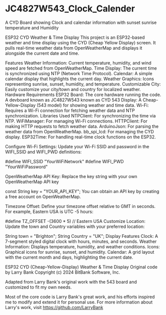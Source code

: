 # JC4827W543_Clock_Calender
A CYD Board showing Clock and calendar information with sunset sunrise temperature and Humidity

ESP32 CYD Weather & Time Display
This project is an ESP32-based weather and time display using the CYD (Cheap Yellow Display) screen. It pulls real-time weather data from OpenWeatherMap and displays it alongside the current date and time.

Features
Weather Information: Current temperature, humidity, and wind speed are fetched from OpenWeatherMap.
Time Display: The current time is synchronized using NTP (Network Time Protocol).
Calendar: A simple calendar display that highlights the current day.
Weather Graphics: Icons representing sunrise, sunset, humidity, and temperature.
Customizable City: Easily customize your city/town and country for localized weather.
Hardware Requirements
ESP32 Board: The core hardware running the code.
A devboard known as JC4827W543 known as CYD 543 Display: A Cheap-Yellow-Display (543 model) for showing weather and time data.
Wi-Fi: Requires a Wi-Fi connection for fetching weather data and NTP synchronization.
Libraries Used
NTPClient: For synchronizing the time via NTP.
WiFiManager: For managing Wi-Fi connections.
HTTPClient: For making HTTP requests to fetch weather data.
ArduinoJson: For parsing the weather data from OpenWeatherMap.
bb_spi_lcd: For managing the CYD display.
ESP32Time: For handling real-time clock functions on the ESP32.

Configure Wi-Fi Settings: Update your Wi-Fi SSID and password in the WIFI_SSID and WIFI_PWD definitions:

#define WIFI_SSID "YourWiFiNetwork"
#define WIFI_PWD "YourWiFiPassword"

OpenWeatherMap API Key: Replace the key string with your own OpenWeatherMap API key

const String key = "YOUR_API_KEY";
You can obtain an API key by creating a free account on OpenWeatherMap.

Timezone Offset: Define your timezone offset relative to GMT in seconds. For example, Eastern USA is UTC -5 hours:

#define TZ_OFFSET -(3600 * 5) // Eastern USA
Customize Location: Update the town and Country variables with your preferred location:

String town = "Brighton";
String Country = "UK";
Display Features
Clock: A 7-segment styled digital clock with hours, minutes, and seconds.
Weather Information: Displays temperature, humidity, and weather conditions.
Icons: Graphical icons for sunrise, sunset, and humidity.
Calendar: A grid layout with the current month and days, highlighting the current date.

 ESP32 CYD (Cheap-Yellow-Display) Weather & Time Display
 Original code by Larry Bank
 Copyright (c) 2024 BitBank Software, Inc.
 
 Adapted from Larry Bank's original work with the 543 board and customized to fit my own needs.
  
 Most of the core code is Larry Bank's great work, and his efforts inspired me to 
 modify and extend it for personal use.
 For more information about Larry's work, visit https://github.com/LarryBank


